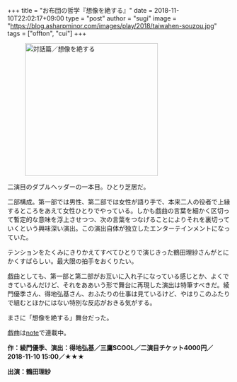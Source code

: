 +++
title = "お布団の哲学『想像を絶する』"
date = 2018-11-10T22:02:17+09:00
type = "post"
author = "sugi"
image = "https://blog.asharpminor.com/images/play/2018/taiwahen-souzou.jpg"
tags = ["offton", "cui"]
+++
<figure class="alignleft"><img src="/images/play/2018/taiwahen-souzou.jpg" alt="対話篇／想像を絶する" style="width: 300px !important;"></figure>

二演目のダブルヘッダーの一本目。ひとり芝居だ。

二部構成。第一部では男性、第二部では女性が語り手で、本来二人の役者で上縁するところをあえて女性ひとりでやっている。しかも戯曲の言葉を細かく区切って暫定的な意味を浮上させつつ、次の言葉をつなげることによりそれを裏切っていくという興味深い演出。この演出自体が独立したエンターテインメントになっていた。

テンションをたくみにきりかえてすべてひとりで演じきった鶴田理紗さんがとにかくすばらしい。最大限の拍手をおくりたい。

戯曲としても、第一部と第二部がお互いに入れ子になっている感じとか、よくできているんだけど、それをああいう形で舞台に再現した演出は特筆すべきだ。綾門優季さん、得地弘基さん、おふたりの仕事は見ているけど、やはりこのふたりで組むとほかにはない特別な反応がおきる気がする。

まさに「想像を絶する」舞台だった。

戯曲は[note](https://note.mu/ayatoyuuki/m/m639332814055)で連載中。

**作：綾門優季、演出：得地弘基／三鷹SCOOL／二演目チケット4000円／2018-11-10 15:00／★★★**

**出演：鶴田理紗**
